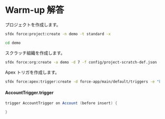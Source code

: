 # Warm-up 解答

プロジェクトを作成します。

```sh
sfdx force:project:create -n demo -t standard -x

cd demo
```

スクラッチ組織を作成します。

```sh
sfdx force:org:create -a demo -d 7 -f config/project-scratch-def.json -s -t scratch -v DevHub
```

Apex トリガを作成します。

```sh
sfdx force:apex:trigger:create -d force-app/main/default/triggers -e "before insert" -n AccountTrigger -s Account -t ApexTrigger
```

#### AccountTrigger.trigger

```java
trigger AccountTrigger on Account (before insert) {

}
```
